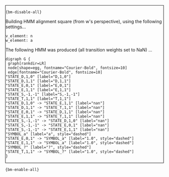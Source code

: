 <div style="border:1px solid black;">

`{bm-disable-all}`

Building HMM alignment square (from w's perspective), using the following settings...

```
v_element: n
w_element: a

```

The following HMM was produced (all transition weights set to NaN) ...

```{dot}
digraph G {
 graph[rankdir=LR]
 node[shape=egg, fontname="Courier-Bold", fontsize=10]
 edge[fontname="Courier-Bold", fontsize=10]
"STATE_D,1,0" [label="D,1,0"]
"STATE_D,1,1" [label="D,1,1"]
"STATE_E,0,1" [label="E,0,1"]
"STATE_E,1,1" [label="E,1,1"]
"STATE_S,-1,-1" [label="S,-1,-1"]
"STATE_T,1,1" [label="T,1,1"]
"STATE_D,1,0" -> "STATE_E,1,1" [label="nan"]
"STATE_D,1,1" -> "STATE_T,1,1" [label="nan"]
"STATE_E,0,1" -> "STATE_D,1,1" [label="nan"]
"STATE_E,1,1" -> "STATE_T,1,1" [label="nan"]
"STATE_S,-1,-1" -> "STATE_D,1,0" [label="nan"]
"STATE_S,-1,-1" -> "STATE_E,0,1" [label="nan"]
"STATE_S,-1,-1" -> "STATE_E,1,1" [label="nan"]
"SYMBOL_a" [label="a", style="dashed"]
"STATE_E,0,1" -> "SYMBOL_a" [label="1.0", style="dashed"]
"STATE_E,1,1" -> "SYMBOL_a" [label="1.0", style="dashed"]
"SYMBOL_?" [label="?", style="dashed"]
"STATE_T,1,1" -> "SYMBOL_?" [label="1.0", style="dashed"]
}
```

</div>

`{bm-enable-all}`

